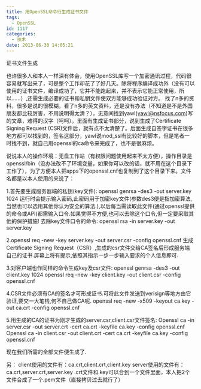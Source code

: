 ```yaml
---
title: 用OpenSSL命令行生成证书文件
tags:
  - OpenSSL
id: 1117
categories:
  - 技术
date: 2013-06-30 14:05:21
---
```


证书文件生成

也许很多人和本人一样深有体会，使用OpenSSL库写一个加密通讯过程，代码很容易就写出来了，可是整个工作却花了了好几天。除将程序编译成功外（没有可以使用的证书文件，编译成功了，它并不能跑起来，并不表示它能正常使用，所以......）,还需生成必要的证书和私钥文件使双方能够成功验证对方。
找了n多的资料，很多是说的很模糊，看了n多的英文资料，还是没有办法（不知道是不是外国朋友都比较厉害，不用说明得太清？），无意间找到yawl(yawl@nsfocus.com)写的文章，难得的汉字（呵呵）。里面有生成证书部分，说到生成了Certificate Signing Request (CSR)文件后，就有点不太清楚了。后面生成自签字证书在很多地方都可以找到的，签名这部分，yawl说mod_ssl有比较好的脚本，但是笔者一时找不到，就自己用openssl的ca命令来完成了，也不是很麻烦。

说说本人的操作环境：无盘工作站（有权限问题使用起来不太方便），操作目录是openssl/bin（没办法改不了环境变量，如果你可以改的话，就不用在这个目录下工作了），为了方便本人把apps下的openssl.cnf也复制到了这个目录下来。文件名都是以本人使用的来说了：

1.首先要生成服务器端的私钥(key文件):
openssl genrsa -des3 -out server.key 1024
运行时会提示输入密码,此密码用于加密key文件(参数des3便是指加密算法,当然也可以选用其他你认为安全的算法.),以后每当需读取此文件(通过openssl提供的命令或API)都需输入口令.如果觉得不方便,也可以去除这个口令,但一定要采取其他的保护措施!
去除key文件口令的命令:
openssl rsa -in server.key -out server.key

2.openssl req -new -key server.key -out server.csr -config openssl.cnf
生成Certificate Signing Request（CSR）,生成的csr文件交给CA签名后形成服务端自己的证书.屏幕上将有提示,依照其指示一步一步输入要求的个人信息即可.

3.对客户端也作同样的命令生成key及csr文件:
openssl genrsa -des3 -out client.key 1024
openssl req -new -key client.key -out client.csr -config openssl.cnf

4.CSR文件必须有CA的签名才可形成证书.可将此文件发送到verisign等地方由它验证,要交一大笔钱,何不自己做CA呢.
openssl req -new -x509 -keyout ca.key -out ca.crt -config openssl.cnf

5.用生成的CA的证书为刚才生成的server.csr,client.csr文件签名:
Openssl ca -in server.csr -out server.crt -cert ca.crt -keyfile ca.key -config openssl.cnf
Openssl ca -in client.csr -out client.crt -cert ca.crt -keyfile ca.key -config openssl.cnf

现在我们所需的全部文件便生成了.

另：
client使用的文件有：ca.crt,client.crt,client.key
server使用的文件有：ca.crt,server.crt,server.key
.crt文件和.key可以合到一个文件里面，本人把2个文件合成了一个.pem文件（直接拷贝过去就行了）